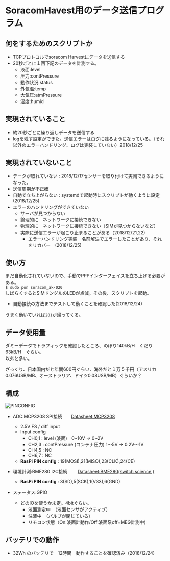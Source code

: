 # SoracomHavest用のデータ送信プログラム

## 何をするためのスクリプトか

- TCPプロトコルでsoracom Harvestにデータを送信する
- 20秒ごとに１回下記のデータを計測する。
  - 液面:level
  - 圧力:contPressure
  - 動作状況:status
  - 外気温:temp
  - 大気圧:atmPressure
  - 湿度:humid

## 実現されていること
- 約20秒ごとに繰り返しデータを送信する
- logを残す設定ができた。送信エラーはログに残るようになっている。（それ以外のエラーハンドリング、ログは実装していない）2018/12/25

## 実現されていないこと
- データが取れていない  :  2018/12/17センサーを取り付けて実測できるようになった。
- 送信周期が不正確
- 自動で立ち上がらない : systemdで起動時にスクリプトが動くように設定(2018/12/25)
- エラーのハンドリングができていない
  - サーバが見つからない
  - 論理的に　ネットワークに接続できない
  - 物理的に　ネットワークに接続できない（SIMが見つからないなど）
  - 実際に送信エラーが起こり止まることがある（2018/12/21,22)
    - エラーハンドリング実装　名前解決でエラーしたことがあり、それをリカバー　(2018/12/25)

## 使い方
まだ自動化されていないので、手動でPPPインターフェイスを立ち上げる必要がある。  
`$ sudo pon soracom_ak-020`  
しばらくするとSIMドングルのLEDが点滅。その後、スクリプトを起動。
- 自動接続の方法までテストして動くことを確認した(2018/12/24)

うまく動いていれば`201`が帰ってくる。

## データ使用量
ダミーデータでトラフィックを確認したところ、のぼり140kB/H　くだり63kB/H　ぐらい。  
以外と多い。

ざっくり、日本国内だと年間600円ぐらい、海外だと１万５千円（アメリカ0.076USB/MB、オーストラリア、ドイツ0.08USB/MB）ぐらいか？

## 構成

![PINCONFIG](https://user-images.githubusercontent.com/9587359/49682538-37840600-faf9-11e8-9961-4d8529ed1cbd.png)


- ADC:MCP3208  SPI接続　　[Datasheet:MCP3208](http://ww1.microchip.com/downloads/en/DeviceDoc/21298e.pdf)
  - 2.5V FS / diff input
  - Input config
    - CH0,1 : level (液面)　0~10V -> 0~2V
    - CH2,3 : contPressure (コンテナ圧力) 1〜5V -> 0.2V〜1V
    - CH4,5 : NC
    - CH6,7 : NC
  - __RasPi PIN config__ :  19(MOSI),21(MISO),23(CLK),24(CE)


- 環境計測:BME280  I2C接続　　
[Datasheet:BME280(switch science )](https://www.switch-science.com/catalog/2236/)
  - __RasPi PIN config__ : 3(SD),5(SCK),1(V33),6(GND)


- ステータス:GPIO
  - どのIOを使うか未定。4bitぐらい。
    - 液面測定中　（液面センサがアクティブ）
    - 注液中　（バルブが閉じている）
    - リモコン状態（On:液面計動作/Off:液面系off=MEG計測中)

## バッテリでの動作
- 32Wh のバッテリで　12時間　動作することを確認済み（2018/12/24)
